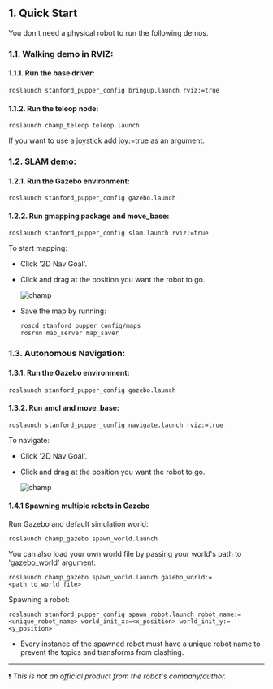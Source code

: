 
## 1. Quick Start

You don't need a physical robot to run the following demos. 

### 1.1. Walking demo in RVIZ:

#### 1.1.1. Run the base driver:

    roslaunch stanford_pupper_config bringup.launch rviz:=true

#### 1.1.2. Run the teleop node:

    roslaunch champ_teleop teleop.launch

If you want to use a [joystick](https://www.logitechg.com/en-hk/products/gamepads/f710-wireless-gamepad.html) add joy:=true as an argument.


### 1.2. SLAM demo:

#### 1.2.1. Run the Gazebo environment:

    roslaunch stanford_pupper_config gazebo.launch 

#### 1.2.2. Run gmapping package and move_base:

    roslaunch stanford_pupper_config slam.launch rviz:=true

To start mapping:

- Click '2D Nav Goal'.
- Click and drag at the position you want the robot to go.

   ![champ](https://raw.githubusercontent.com/chvmp/champ/master/docs/images/slam.gif)

- Save the map by running:

      roscd stanford_pupper_config/maps
      rosrun map_server map_saver

### 1.3. Autonomous Navigation:

#### 1.3.1. Run the Gazebo environment: 

    roslaunch stanford_pupper_config gazebo.launch 

#### 1.3.2. Run amcl and move_base:

    roslaunch stanford_pupper_config navigate.launch rviz:=true

To navigate:

- Click '2D Nav Goal'.
- Click and drag at the position you want the robot to go.

   ![champ](https://raw.githubusercontent.com/chvmp/champ/master/docs/images/navigation.gif)

#### 1.4.1 Spawning multiple robots in Gazebo

Run Gazebo and default simulation world:

    roslaunch champ_gazebo spawn_world.launch 

You can also load your own world file by passing your world's path to 'gazebo_world' argument:

    roslaunch champ_gazebo spawn_world.launch gazebo_world:=<path_to_world_file>

Spawning a robot:

    roslaunch stanford_pupper_config spawn_robot.launch robot_name:=<unique_robot_name> world_init_x:=<x_position> world_init_y:=<y_position>

    
* Every instance of the spawned robot must have a unique robot name to prevent the topics and transforms from clashing.


---
:exclamation: *This is not an official product from the robot's company/author.*